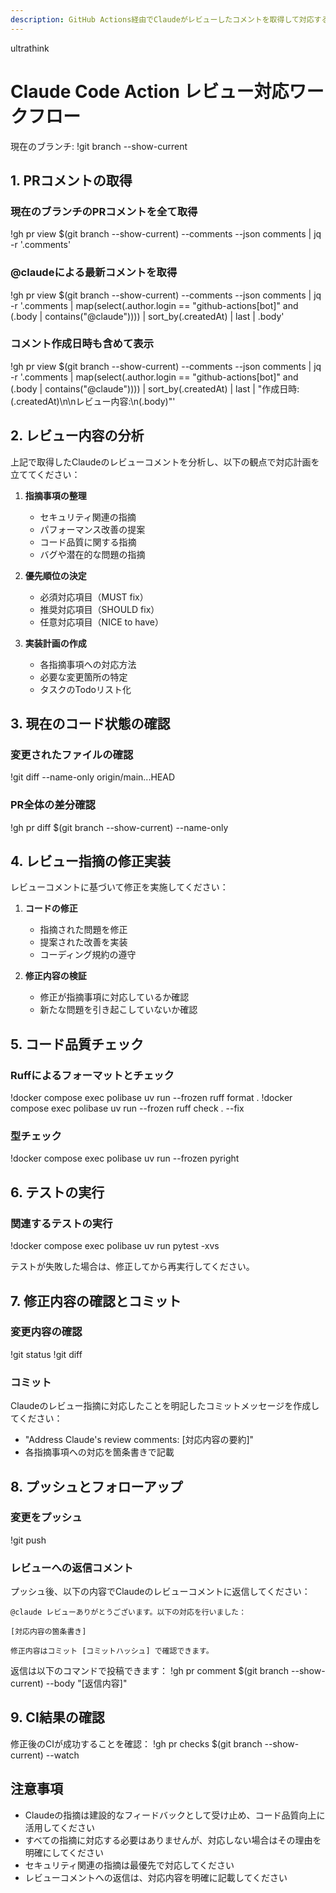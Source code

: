 ```yaml
---
description: GitHub Actions経由でClaudeがレビューしたコメントを取得して対応するコマンド
---
```

ultrathink
# Claude Code Action レビュー対応ワークフロー

現在のブランチ: !git branch --show-current

## 1. PRコメントの取得

### 現在のブランチのPRコメントを全て取得
!gh pr view $(git branch --show-current) --comments --json comments | jq -r '.comments'

### @claudeによる最新コメントを取得
!gh pr view $(git branch --show-current) --comments --json comments | jq -r '.comments | map(select(.author.login == "github-actions[bot]" and (.body | contains("@claude")))) | sort_by(.createdAt) | last | .body'

### コメント作成日時も含めて表示
!gh pr view $(git branch --show-current) --comments --json comments | jq -r '.comments | map(select(.author.login == "github-actions[bot]" and (.body | contains("@claude")))) | sort_by(.createdAt) | last | "作成日時: \(.createdAt)\n\nレビュー内容:\n\(.body)"'

## 2. レビュー内容の分析

上記で取得したClaudeのレビューコメントを分析し、以下の観点で対応計画を立ててください：

1. **指摘事項の整理**
   - セキュリティ関連の指摘
   - パフォーマンス改善の提案
   - コード品質に関する指摘
   - バグや潜在的な問題の指摘

2. **優先順位の決定**
   - 必須対応項目（MUST fix）
   - 推奨対応項目（SHOULD fix）
   - 任意対応項目（NICE to have）

3. **実装計画の作成**
   - 各指摘事項への対応方法
   - 必要な変更箇所の特定
   - タスクのTodoリスト化

## 3. 現在のコード状態の確認

### 変更されたファイルの確認
!git diff --name-only origin/main...HEAD

### PR全体の差分確認
!gh pr diff $(git branch --show-current) --name-only

## 4. レビュー指摘の修正実装

レビューコメントに基づいて修正を実施してください：

1. **コードの修正**
   - 指摘された問題を修正
   - 提案された改善を実装
   - コーディング規約の遵守

2. **修正内容の検証**
   - 修正が指摘事項に対応しているか確認
   - 新たな問題を引き起こしていないか確認

## 5. コード品質チェック

### Ruffによるフォーマットとチェック
!docker compose exec polibase uv run --frozen ruff format .
!docker compose exec polibase uv run --frozen ruff check . --fix

### 型チェック
!docker compose exec polibase uv run --frozen pyright

## 6. テストの実行

### 関連するテストの実行
!docker compose exec polibase uv run pytest -xvs

テストが失敗した場合は、修正してから再実行してください。

## 7. 修正内容の確認とコミット

### 変更内容の確認
!git status
!git diff

### コミット
Claudeのレビュー指摘に対応したことを明記したコミットメッセージを作成してください：
- "Address Claude's review comments: [対応内容の要約]"
- 各指摘事項への対応を箇条書きで記載

## 8. プッシュとフォローアップ

### 変更をプッシュ
!git push

### レビューへの返信コメント
プッシュ後、以下の内容でClaudeのレビューコメントに返信してください：

```
@claude レビューありがとうございます。以下の対応を行いました：

[対応内容の箇条書き]

修正内容はコミット [コミットハッシュ] で確認できます。
```

返信は以下のコマンドで投稿できます：
!gh pr comment $(git branch --show-current) --body "[返信内容]"

## 9. CI結果の確認

修正後のCIが成功することを確認：
!gh pr checks $(git branch --show-current) --watch

## 注意事項

- Claudeの指摘は建設的なフィードバックとして受け止め、コード品質向上に活用してください
- すべての指摘に対応する必要はありませんが、対応しない場合はその理由を明確にしてください
- セキュリティ関連の指摘は最優先で対応してください
- レビューコメントへの返信は、対応内容を明確に記載してください
